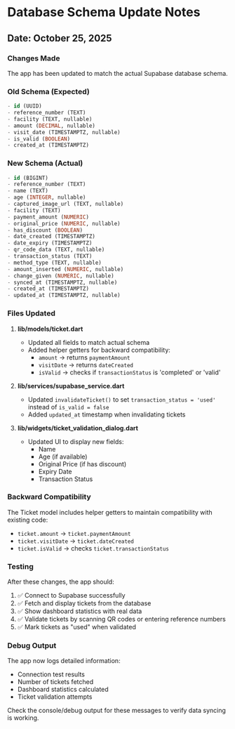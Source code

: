 # Database Schema Update Notes

## Date: October 25, 2025

### Changes Made

The app has been updated to match the actual Supabase database schema.

### Old Schema (Expected)
```sql
- id (UUID)
- reference_number (TEXT)
- facility (TEXT, nullable)
- amount (DECIMAL, nullable)
- visit_date (TIMESTAMPTZ, nullable)
- is_valid (BOOLEAN)
- created_at (TIMESTAMPTZ)
```

### New Schema (Actual)
```sql
- id (BIGINT)
- reference_number (TEXT)
- name (TEXT)
- age (INTEGER, nullable)
- captured_image_url (TEXT, nullable)
- facility (TEXT)
- payment_amount (NUMERIC)
- original_price (NUMERIC, nullable)
- has_discount (BOOLEAN)
- date_created (TIMESTAMPTZ)
- date_expiry (TIMESTAMPTZ)
- qr_code_data (TEXT, nullable)
- transaction_status (TEXT)
- method_type (TEXT, nullable)
- amount_inserted (NUMERIC, nullable)
- change_given (NUMERIC, nullable)
- synced_at (TIMESTAMPTZ, nullable)
- created_at (TIMESTAMPTZ)
- updated_at (TIMESTAMPTZ, nullable)
```

### Files Updated

1. **lib/models/ticket.dart**
   - Updated all fields to match actual schema
   - Added helper getters for backward compatibility:
     - `amount` → returns `paymentAmount`
     - `visitDate` → returns `dateCreated`
     - `isValid` → checks if `transactionStatus` is 'completed' or 'valid'

2. **lib/services/supabase_service.dart**
   - Updated `invalidateTicket()` to set `transaction_status = 'used'` instead of `is_valid = false`
   - Added `updated_at` timestamp when invalidating tickets

3. **lib/widgets/ticket_validation_dialog.dart**
   - Updated UI to display new fields:
     - Name
     - Age (if available)
     - Original Price (if has discount)
     - Expiry Date
     - Transaction Status

### Backward Compatibility

The Ticket model includes helper getters to maintain compatibility with existing code:
- `ticket.amount` → `ticket.paymentAmount`
- `ticket.visitDate` → `ticket.dateCreated`
- `ticket.isValid` → checks `ticket.transactionStatus`

### Testing

After these changes, the app should:
1. ✅ Connect to Supabase successfully
2. ✅ Fetch and display tickets from the database
3. ✅ Show dashboard statistics with real data
4. ✅ Validate tickets by scanning QR codes or entering reference numbers
5. ✅ Mark tickets as "used" when validated

### Debug Output

The app now logs detailed information:
- Connection test results
- Number of tickets fetched
- Dashboard statistics calculated
- Ticket validation attempts

Check the console/debug output for these messages to verify data syncing is working.
